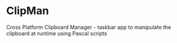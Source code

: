 ClipMan
=======

Cross Platform Clipboard Manager - taskbar app to manipulate the clipboard at runtime using Pascal scripts